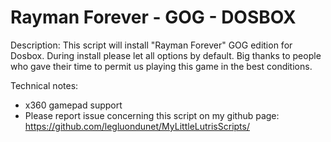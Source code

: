 # Rayman Forever - GOG - DOSBOX

Description:
This script will install "Rayman Forever" GOG edition for Dosbox.
During install please let all options by default.
Big thanks to people who gave their time to permit us playing this game in the best conditions.

Technical notes:
- x360 gamepad support
- Please report issue concerning this script on my github page:
https://github.com/legluondunet/MyLittleLutrisScripts/
